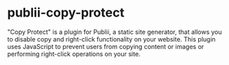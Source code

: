 # publii-copy-protect
 "Copy Protect" is a plugin for Publii, a static site generator, that allows you to disable copy and right-click functionality on your website. This plugin uses JavaScript to prevent users from copying content or images or performing right-click operations on your site.
